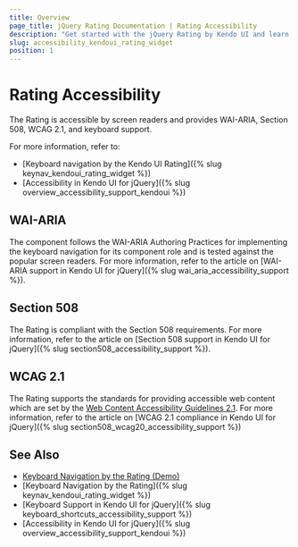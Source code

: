 ```yaml
---
title: Overview
page_title: jQuery Rating Documentation | Rating Accessibility
description: "Get started with the jQuery Rating by Kendo UI and learn about its accessibility support for WAI-ARIA, Section 508, and WCAG 2.1."
slug: accessibility_kendoui_rating_widget
position: 1
---
```


# Rating Accessibility

The Rating is accessible by screen readers and provides WAI-ARIA, Section 508, WCAG 2.1, and keyboard support.

For more information, refer to:

* [Keyboard navigation by the Kendo UI Rating]({% slug keynav_kendoui_rating_widget %})
* [Accessibility in Kendo UI for jQuery]({% slug overview_accessibility_support_kendoui %})

## WAI-ARIA

The component follows the WAI-ARIA Authoring Practices for implementing the keyboard navigation for its component role and is tested against the popular screen readers. For more information, refer to the article on [WAI-ARIA support in Kendo UI for jQuery]({% slug wai_aria_accessibility_support %}).

## Section 508

The Rating is compliant with the Section 508 requirements. For more information, refer to the article on [Section 508 support in Kendo UI for jQuery]({% slug section508_accessibility_support %}).

## WCAG 2.1

The Rating supports the standards for providing accessible web content which are set by the [Web Content Accessibility Guidelines 2.1](https://www.w3.org/TR/WCAG/). For more information, refer to the article on [WCAG 2.1 compliance in Kendo UI for jQuery]({% slug section508_wcag20_accessibility_support %})

## See Also

* [Keyboard Navigation by the Rating (Demo)](https://demos.telerik.com/kendo-ui/rating/keyboard-navigation)
* [Keyboard Navigation by the Rating]({% slug keynav_kendoui_rating_widget %})
* [Keyboard Support in Kendo UI for jQuery]({% slug keyboard_shortcuts_accessibility_support %})
* [Accessibility in Kendo UI for jQuery]({% slug overview_accessibility_support_kendoui %})
